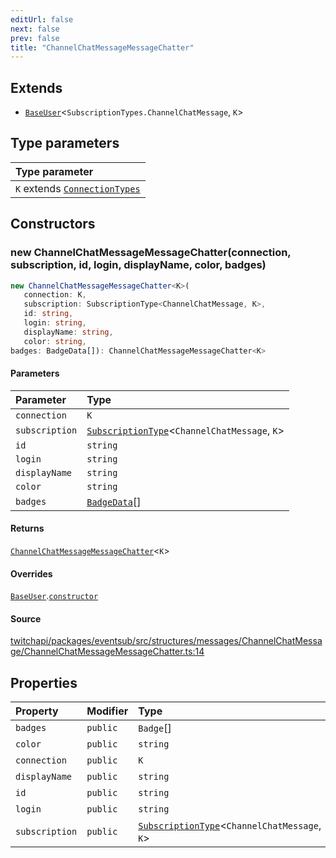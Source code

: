 ```yaml
---
editUrl: false
next: false
prev: false
title: "ChannelChatMessageMessageChatter"
---
```


## Extends

- [`BaseUser`](BaseUser.md)\<`SubscriptionTypes.ChannelChatMessage`, `K`\>

## Type parameters

| Type parameter |
| :------ |
| `K` extends [`ConnectionTypes`](../type-aliases/ConnectionTypes.md) |

## Constructors

### new ChannelChatMessageMessageChatter(connection, subscription, id, login, displayName, color, badges)

```ts
new ChannelChatMessageMessageChatter<K>(
   connection: K, 
   subscription: SubscriptionType<ChannelChatMessage, K>, 
   id: string, 
   login: string, 
   displayName: string, 
   color: string, 
badges: BadgeData[]): ChannelChatMessageMessageChatter<K>
```

#### Parameters

| Parameter | Type |
| :------ | :------ |
| `connection` | `K` |
| `subscription` | [`SubscriptionType`](../type-aliases/SubscriptionType.md)\<`ChannelChatMessage`, `K`\> |
| `id` | `string` |
| `login` | `string` |
| `displayName` | `string` |
| `color` | `string` |
| `badges` | [`BadgeData`](../interfaces/BadgeData.md)[] |

#### Returns

[`ChannelChatMessageMessageChatter`](ChannelChatMessageMessageChatter.md)\<`K`\>

#### Overrides

[`BaseUser`](BaseUser.md).[`constructor`](BaseUser.md#constructors)

#### Source

[twitchapi/packages/eventsub/src/structures/messages/ChannelChatMessage/ChannelChatMessageMessageChatter.ts:14](https://github.com/pablornc/twitchapi//blob/b274026/packages/eventsub/src/structures/messages/ChannelChatMessage/ChannelChatMessageMessageChatter.ts#L14)

## Properties

| Property | Modifier | Type | Inherited from |
| :------ | :------ | :------ | :------ |
| `badges` | `public` | `Badge`[] | - |
| `color` | `public` | `string` | - |
| `connection` | `public` | `K` | [`BaseUser`](BaseUser.md).`connection` |
| `displayName` | `public` | `string` | [`BaseUser`](BaseUser.md).`displayName` |
| `id` | `public` | `string` | [`BaseUser`](BaseUser.md).`id` |
| `login` | `public` | `string` | [`BaseUser`](BaseUser.md).`login` |
| `subscription` | `public` | [`SubscriptionType`](../type-aliases/SubscriptionType.md)\<`ChannelChatMessage`, `K`\> | [`BaseUser`](BaseUser.md).`subscription` |
